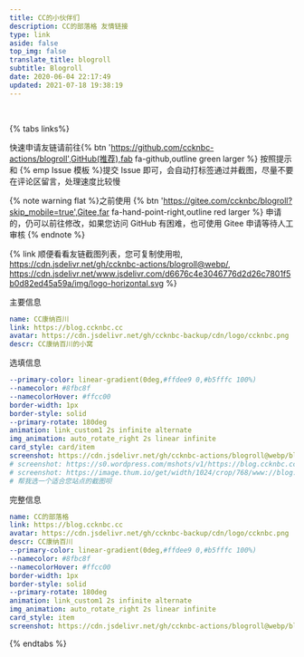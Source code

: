 ```yaml
---
title: CC的小伙伴们
description: CC的部落格 友情链接
type: link
aside: false
top_img: false
translate_title: blogroll
subtitle: Blogroll
date: 2020-06-04 22:17:49
updated: 2021-07-18 19:38:19
---
```

<script src="https://cdn.jsdelivr.net/gh/ccknbc-actions/blogroll@main/blogroll.js"></script>
<!-- <script src="https://cdn.jsdelivr.net/npm/butterfly-friend/dist/friend.min.js"></script> -->
<!-- <script src="https://cdn.jsdelivr.net/gh/ccknbc-actions/blogroll@main/screenshot.js"></script> -->
<script>
  var obj = {
    el: '#friend1',
    url: "https://api.ccknbc.vercel.app/api/github?repo='blogroll'&user='ccknbc-actions'&branch='blogroll'&path='blogroll.json'",
    sort_container:[],
    labelDescr:{
    },
    loading_img: 'https://cdn.jsdelivr.net/gh/ccknbc-backup/photos/blog/2021-03-08~15-13-15.gif',
    fail_img: 'https://cdn.jsdelivr.net/gh/ccknbc-backup/photos/blog/2021-03-08~15-13-28.gif'
  }
  document.querySelector('.flink').insertAdjacentHTML('afterbegin', "<div id='friend1'></div>")
  new Friend(obj)
  //   getFriendsScreenShot({
  //   user: "ccknbc-actions",
  //   repo: "blogroll",
  //   branch: "webp",
  //   suffix: "webp",
  //   lazyImg: "https://cdn.jsdelivr.net/gh/ccknbc-backup/photos/blog/2020-10-10~13_03_22.webp",
  //   duration: 5e3
  // })
</script>
<style>
img[data-lazy-src]:not(.loaded) {
  filter: blur(0);
}
[data-theme=dark]
img[data-lazy-src]:not(.loaded) {
  filter: blur(0) brightness(.6);
}
</style><br>

  {% tabs links%}

  <!-- endtab -->

  <!-- tab 朋友圈@fas fa-blog -->
  
  <!-- 友链朋友圈样式 -->
  <link rel="stylesheet" href="https://cdn.jsdelivr.net/gh/Rock-Candy-Tea/hexo-friendcircle-demo@main/css/butterfly.css">

  <!-- 挂载友链朋友圈的容器 -->
  <div id="fcircleContainer"></div>

  <!-- 全局引入友链朋友圈配置项 -->
  <script>
    // 全局变量声明区域
    var fdata = {
      apiurl: 'https://moments.ccknbc.vercel.app/api',
      initnumber: 20, //【可选】页面初始化展示文章数量
      stepnumber: 10,//【可选】每次加载增加的篇数
      error_img: '/image/404.gif' //【可选】头像加载失败时默认显示的头像
    }
    //存入本地存储
    localStorage.setItem("fdatalist",JSON.stringify(fdata))
  </script>

  <!-- 全局引入抓取方法 -->
  <script defer src="https://cdn.jsdelivr.net/gh/Rock-Candy-Tea/hexo-friendcircle-demo@main/js/fetch.js"></script>
  <!-- 局部引入页面元素生成方法 -->
  <script async src="https://cdn.jsdelivr.net/gh/Rock-Candy-Tea/hexo-friendcircle-demo@main/js/fcircle.js" charset="utf-8"></script>    <!-- js -->

  <!-- endtab -->

  <!-- tab 申请友链@fas fa-check-circle -->

  快速申请友链请前往{% btn 'https://github.com/ccknbc-actions/blogroll',GitHub(推荐),fab fa-github,outline green larger %} 按照提示和 {% emp Issue 模板 %}提交 Issue 即可，会自动打标签通过并截图，尽量不要在评论区留言，处理速度比较慢

  {% note warning flat %}之前使用 {% btn 'https://gitee.com/ccknbc/blogroll?skip_mobile=true',Gitee,far fa-hand-point-right,outline red larger %} 申请的，仍可以前往修改，如果您访问 GitHub 有困难，也可使用 Gitee 申请等待人工审核 {% endnote %}

  {% link 顺便看看友链截图列表，您可复制使用啦, https://cdn.jsdelivr.net/gh/ccknbc-actions/blogroll@webp/, https://cdn.jsdelivr.net/www.jsdelivr.com/d6676c4e3046776d2d26c7801f5b0d82ed45a59a/img/logo-horizontal.svg %}

  <!-- {% ghcard ccknbc-actions/blogroll, theme=vue %}  -->

  <!-- endtab -->

  <!-- tab 我的信息 @fas fa-id-card -->

  主要信息
  ```yaml
  name: CC康纳百川
  link: https://blog.ccknbc.cc
  avatar: https://cdn.jsdelivr.net/gh/ccknbc-backup/cdn/logo/ccknbc.png
  descr: CC康纳百川的小窝
  ```
  选填信息
  ```yaml
  --primary-color: linear-gradient(0deg,#ffdee9 0,#b5fffc 100%)
  --namecolor: #8fbc8f
  --namecolorHover: #ffcc00
  border-width: 1px
  border-style: solid
  --primary-rotate: 180deg
  animation: link_custom1 2s infinite alternate
  img_animation: auto_rotate_right 2s linear infinite
  card_style: card/item
  screenshot: https://cdn.jsdelivr.net/gh/ccknbc-actions/blogroll@webp/blog.ccknbc.cc.webp
  # screenshot: https://s0.wordpress.com/mshots/v1/https://blog.ccknbc.cc?w=1280&h=960
  # screenshot: https://image.thum.io/get/width/1024/crop/768/www://blog.ccknbc.cc
  # 帮我选一个适合您站点的截图呗
  ```
  完整信息
  ```yaml
  name: CC的部落格
  link: https://blog.ccknbc.cc
  avatar: https://cdn.jsdelivr.net/gh/ccknbc-backup/cdn/logo/ccknbc.png
  descr: CC康纳百川
  --primary-color: linear-gradient(0deg,#ffdee9 0,#b5fffc 100%)
  --namecolor: #8fbc8f
  --namecolorHover: #ffcc00
  border-width: 1px
  border-style: solid
  --primary-rotate: 180deg
  animation: link_custom1 2s infinite alternate
  img_animation: auto_rotate_right 2s linear infinite
  card_style: item
  screenshot: https://cdn.jsdelivr.net/gh/ccknbc-actions/blogroll@webp/blog.ccknbc.cc.webp
  ```

  <!-- endtab -->

  {% endtabs %}